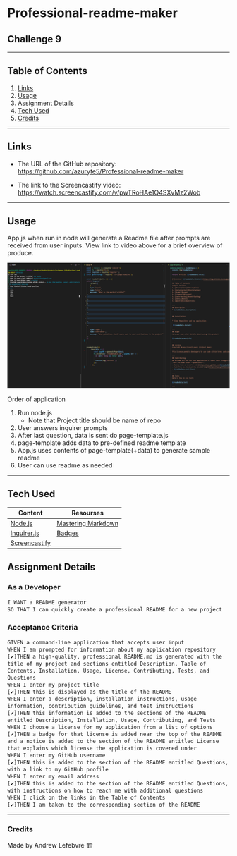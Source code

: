 # Professional-readme-maker

## Challenge 9
---
## Table of Contents
1. [Links](#links)
1. [Usage](#usage)
1. [Assignment Details](#assignment-details)
1. [Tech Used](#tech-used)
1. [Credits](#credits)
---
## Links
* The URL of the GitHub repository: https://github.com/azuryte5/Professional-readme-maker

* The link to the Screencastify video: https://watch.screencastify.com/v/pwTRoHAe1Q4SXvMz2Wob
---
## Usage

App.js when run in node will generate a Readme file after prompts are received from user inputs. View link to video above for a brief overview of produce. 

<img alt="Readme Generator" src="assets/code-overview.png">

Order of application
1. Run node.js
    * Note that Project title should be name of repo
1. User answers inquirer prompts
1. After last question, data is sent do page-template.js
1. page-template adds data to pre-defined readme template
1. App.js uses contents of page-template(+data) to generate sample readme
1. User can use readme as needed

---
## Tech Used
Content | Resourses
--------| ---------
[Node.js](https://nodejs.org/api/fs.html) | [Mastering Markdown](https://guides.github.com/features/mastering-markdown/)
[Inquirer.js](https://www.npmjs.com/package/inquirer) | [Badges](https://gist.github.com/lukas-h/2a5d00690736b4c3a7ba)
[Screencastify](https://www.screencastify.com) |


## Assignment Details

### As a Developer
```
I WANT a README generator
SO THAT I can quickly create a professional README for a new project
```

### Acceptance Criteria
```
GIVEN a command-line application that accepts user input
WHEN I am prompted for information about my application repository
[✔️]THEN a high-quality, professional README.md is generated with the title of my project and sections entitled Description, Table of Contents, Installation, Usage, License, Contributing, Tests, and Questions
WHEN I enter my project title
[✔️]THEN this is displayed as the title of the README
WHEN I enter a description, installation instructions, usage information, contribution guidelines, and test instructions
[✔️]THEN this information is added to the sections of the README entitled Description, Installation, Usage, Contributing, and Tests
WHEN I choose a license for my application from a list of options
[✔️]THEN a badge for that license is added near the top of the README and a notice is added to the section of the README entitled License that explains which license the application is covered under
WHEN I enter my GitHub username
[✔️]THEN this is added to the section of the README entitled Questions, with a link to my GitHub profile
WHEN I enter my email address
[✔️]THEN this is added to the section of the README entitled Questions, with instructions on how to reach me with additional questions
WHEN I click on the links in the Table of Contents
[✔️]THEN I am taken to the corresponding section of the README
```
---
### Credits
Made by Andrew Lefebvre 🏗️
